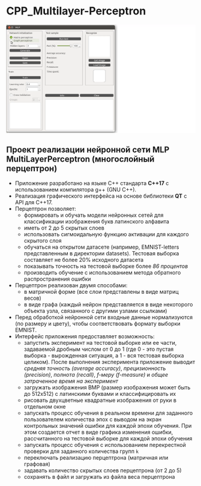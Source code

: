 # CPP_Multilayer-Perceptron

![image](materials/project-record.gif)

## Проект реализации нейронной сети MLP MultiLayerPerceptron (многослойный перцептрон)

- Приложение разработано на языке C++ стандарта **C++17** с использованием компилятора g++ (GNU C++).
- Реализация графического интерфейса на основе библиотеки **QT** с API для C++17.
- Перцептрон позволяет:
  - формировать и обучать модели нейронных сетей для классификации изображения букв латинского алфавита
  - иметь от 2 до 5 скрытых слоев
  - использовать сигмоидальную функцию активации для каждого скрытого слоя
  - обучаться на открытом датасете (например, EMNIST-letters представленным в директории datasets). Тестовая выборка составляет не более 20% исходного датасета
  - показывать точность на тестовой выборке более *86 процентов*
  - производить обучение с использованием метода обратного распространения ошибки
- Перцептрон реализован двумя способами:
  - в матричной форме (все слои представлены в виде матриц весов)
  - в виде графа (каждый нейрон представляется в виде некоторого объекта узла, связанного с другими узлами ссылками)
- Перед обработкой нейронной сети входные данные нормализуются (по размеру и цвету), чтобы соответствовать формату выборки EMNIST.
- Интерфейс приложения предоставляет возможность:
  - запустить эксперимент на тестовой выборке или ее части, задаваемой дробным числом от 0 до 1 (где 0 - это пустая выборка - вырожденная ситуация, а 1 - вся тестовая выборка целиком). После выполнения эксперимента приложение выводит *средняя точность (average accuracy)*, *прецизионность (precision)*, *полнота (recall)*, *f-меру (f-measure)* и *общее затраченное время на эксперимент*
  - загружать изображения BMP (размер изображения может быть до 512х512) с латинскими буквами и классифицировать их
  - рисовать двухцветные квадратные изображения от руки в отдельном окне
  - запускать процесс обучения в реальном времени для заданного пользователем количества эпох с выводом на экран контрольных значений ошибки для каждой эпохи обучения. При этом создается отчет в виде графика изменения ошибки, рассчитанного на тестовой выборке для каждой эпохи обучения
  - запускать процесс обучения с использованием перекрестной проверки для заданного количества групп `k`
  - переключать реализацию перцептрона (матричная или графовая)
  - задавать количество скрытых слоев перцептрона (от 2 до 5)
  - сохранять в файл и загружать из файла веса перцептрона
